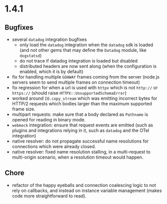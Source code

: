 # 1.4.1

## Bugfixes

* several `datadog` integration bugfixes
    * only load the `datadog` integration when the `datadog` sdk is loaded (and not other gems that may define the `Datadog` module, like `dogstatsd`)
    * do not trace if datadog integration is loaded but disabled
    * distributed headers are now sent along (when the configuration is enabled, which it is by default)
* fix for handling multiple `GOAWAY` frames coming from the server (node.js servers seem to send multiple frames on connection timeout)
* fix regression for when a url is used with `httpx` which is not `http://` or `https://` (should raise `HTTPX::UnsupportedSchemaError`)
* worked around `IO.copy_stream` which was emitting incorrect bytes for HTTP/2 requests which bodies larger than the maximum supported frame size.
* multipart requests: make sure that a body declared as `Pathname` is opened for reading in binary mode.
* `webmock` integration: ensure that request events are emitted (such as plugins and integrations relying in it, such as `datadog` and the OTel integration)
* native resolver: do not propagate successful name resolutions for connections which were already closed.
* native resolver: fixed name resolution stalling, in a multi-request to multi-origin scenario, when a resolution timeout would happen.

## Chore

* refactor of the happy eyeballs and connection coalescing logic to not rely on callbacks, and instead on instance variable management (makes code more straightforward to read).